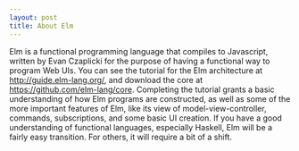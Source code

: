 ```yaml
---
layout: post	
title: About Elm
---
```

Elm is a functional programming language that compiles to Javascript, written by Evan Czaplicki for the purpose of having a functional way to program Web UIs. You can see the tutorial for the Elm architecture at http://guide.elm-lang.org/, and download the core at https://github.com/elm-lang/core. Completing the tutorial grants a basic understanding of how Elm programs are constructed, as well as some of the more important features of Elm, like its view of model-view-controller, commands, subscriptions, and some basic UI creation. If you have a good understanding of functional languages, especially Haskell, Elm will be a fairly easy transition. For others, it will require a bit of a shift.
